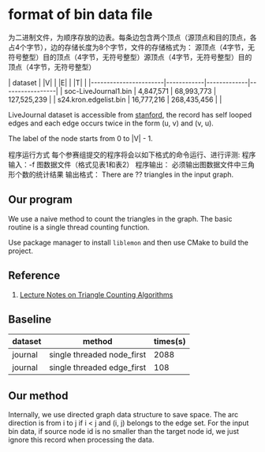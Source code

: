 # format of bin data file

为二进制文件，为顺序存放的边表。每条边包含两个顶点（源顶点和目的顶点，各占4个字节），边的存储长度为8个字节，文件的存储格式为：
源顶点（4字节，无符号整型）目的顶点（4字节，无符号整型）源顶点（4字节，无符号整型）目的顶点（4字节，无符号整型）

| dataset               | |V|        | |E|         | |T|             |
|-----------------------|------------|-------------|-----------------|
| soc-LiveJournal1.bin  | 4,847,571  | 68,993,773  | 127,525,239     |
| s24.kron.edgelist.bin | 16,777,216 | 268,435,456 |                 |

LiveJournal dataset is accessible from [stanford](https://snap.stanford.edu/data/soc-LiveJournal1.html), the record has self looped edges and each edge occurs twice in the form (u, v) and (v, u).

The label of the node starts from 0 to |V| - 1.

程序运行方式
每个参赛组提交的程序将会以如下格式的命令运行、进行评测:
程序输入：-f 图数据文件（格式见表1和表2）
程序输出：
必须输出图数据文件中三角形个数的统计结果
输出格式： There are ?? triangles in the input graph.

## Our program
We use a naive method to count the triangles in the graph. The basic routine is a single thread counting function.

Use package manager to install `liblemon` and then use CMake to build the project.

## Reference

1. [Lecture Notes on Triangle Counting Algorithms](https://cs.stanford.edu/~rishig/courses/ref/l1.pdf)

## Baseline

| dataset | method                      | times(s) |
|---------|-----------------------------|----------|
| journal | single threaded node_first  | 2088     |
| journal | single threaded edge_first  | 108      |

## Our method
Internally, we use directed graph data structure to save space. The arc direction is from i to j if i < j and (i, j) belongs to the edge set.
For the input bin data, if source node id is no smaller than the target node id, we just ignore this record when processing the data.